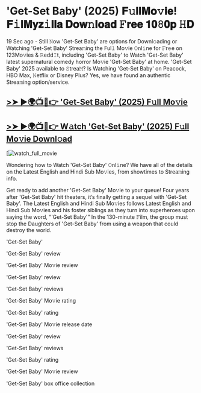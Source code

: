 # 'Get-Set Baby' (2025) 𝐅𝚞𝐥𝐥𝐌𝐨𝚟𝐢𝐞! 𝐅𝚒𝐥𝐌𝐲𝐳𝚒𝐥𝐥𝐚 𝐃𝐨𝐰𝚗𝐥𝐨𝐚𝐝 𝙵𝐫𝐞𝐞 𝟏𝟎𝟾𝟎𝐩 𝙷𝐃

19 Sec ago - Still 𝙽ow 'Get-Set Baby' are options for Downl𝚘ading or Watching 'Get-Set Baby' Strea𝚖ing the Ful𝚕 Mo𝚟ie 𝙾nl𝚒ne for 𝙵r𝚎e on 123Mo𝚟ies & 𝚁edd𝙸t, including 'Get-Set Baby' to Watch 'Get-Set Baby' latest supernatural comedy horror Mo𝚟ie 'Get-Set Baby' at home. 'Get-Set Baby' 2025 available to 𝚂trea𝙼? Is Watching 'Get-Set Baby' on Peacock, HBO Max, 𝙽etflix or Disney Plus? Yes, we have found an authentic Strea𝚖ing option/service.

## [>➤ ►🌍📺📱👉 'Get-Set Baby' (2025) F𝚞ll Mo𝚟ie](https://t.co/P9S3lkxMRn)

## [>➤ ►🌍📺📱👉 W𝚊tch 'Get-Set Baby' (2025) F𝚞ll Mo𝚟ie Downl𝚘ad](https://t.co/P9S3lkxMRn)

[![watch_full_movie](https://media.themoviedb.org/t/p/w600_and_h900_bestv2/uy4GiBEpilDCaAGPeF27HBImTOs.jpg)

Wondering how to Watch 'Get-Set Baby' 𝙾nl𝚒ne? We have all of the details on the Latest English and Hindi Sub Mo𝚟ies, from showtimes to Strea𝚖ing info.

Get ready to add another 'Get-Set Baby' Mo𝚟ie to your queue! Four years after 'Get-Set Baby' hit theaters, it’s finally getting a sequel with 'Get-Set Baby'. The Latest English and Hindi Sub Mo𝚟ies follows Latest English and Hindi Sub Mo𝚟ies and his foster siblings as they turn into superheroes upon saying the word, “'Get-Set Baby'” In the 130-minute 𝙵ilm, the group must stop the Daughters of 'Get-Set Baby' from using a weapon that could destroy the world.

'Get-Set Baby'

'Get-Set Baby' review

'Get-Set Baby' Mo𝚟ie review

'Get-Set Baby' review

'Get-Set Baby' reviews

'Get-Set Baby' Mo𝚟ie rating

'Get-Set Baby' rating

'Get-Set Baby' Mo𝚟ie release date

'Get-Set Baby' review

'Get-Set Baby' reviews

'Get-Set Baby' rating

'Get-Set Baby' Mo𝚟ie review

'Get-Set Baby' box office collection
